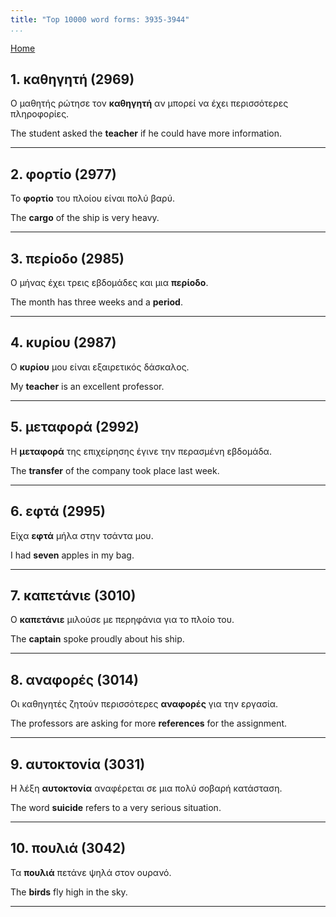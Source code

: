```yaml
---
title: "Top 10000 word forms: 3935-3944"
...
```


[Home](./) 

## 1. καθηγητή (2969)

Ο μαθητής ρώτησε τον **καθηγητή** αν μπορεί να έχει περισσότερες πληροφορίες.  

The student asked the **teacher** if he could have more information.

---

## 2. φορτίο (2977)

Το **φορτίο** του πλοίου είναι πολύ βαρύ.  

The **cargo** of the ship is very heavy.

---

## 3. περίοδο (2985)

Ο μήνας έχει τρεις εβδομάδες και μια **περίοδο**.

The month has three weeks and a **period**.

---

## 4. κυρίου (2987)

Ο **κυρίου** μου είναι εξαιρετικός δάσκαλος.

My **teacher** is an excellent professor.

---

## 5. μεταφορά (2992)

Η **μεταφορά** της επιχείρησης έγινε την περασμένη εβδομάδα.

The **transfer** of the company took place last week.

---

## 6. εφτά (2995)

Είχα **εφτά** μήλα στην τσάντα μου.  

I had **seven** apples in my bag.

---

## 7. καπετάνιε (3010)

Ο **καπετάνιε** μιλούσε με περηφάνια για το πλοίο του.

The **captain** spoke proudly about his ship.

---

## 8. αναφορές (3014)

Οι καθηγητές ζητούν περισσότερες **αναφορές** για την εργασία.

The professors are asking for more **references** for the assignment.

---

## 9. αυτοκτονία (3031)

Η λέξη **αυτοκτονία** αναφέρεται σε μια πολύ σοβαρή κατάσταση.  

The word **suicide** refers to a very serious situation.

---

## 10. πουλιά (3042)

Τα **πουλιά** πετάνε ψηλά στον ουρανό.  

The **birds** fly high in the sky.

---

